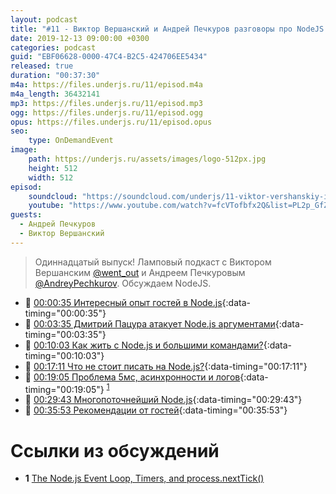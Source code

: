 ```yaml
---
layout: podcast
title: "#11 - Виктор Вершанский и Андрей Печкуров разговоры про NodeJS [Ламповый]"
date: 2019-12-13 09:00:00 +0300
categories: podcast
guid: "EBF06628-0000-47C4-B2C5-424706EE5434"
released: true
duration: "00:37:30"
m4a: https://files.underjs.ru/11/episod.m4a
m4a_length: 36432141
mp3: https://files.underjs.ru/11/episod.mp3
ogg: https://files.underjs.ru/11/episod.ogg
opus: https://files.underjs.ru/11/episod.opus
seo:
    type: OnDemandEvent
image:
    path: https://underjs.ru/assets/images/logo-512px.jpg
    height: 512
    width: 512
episod:
    soundcloud: "https://soundcloud.com/underjs/11-viktor-vershanskiy-i-andrey-pechkurov-lampovyy"
    youtube: "https://www.youtube.com/watch?v=fcVTofbfx2Q&list=PL2p_GfZz-_1OWXrKUZRBc8LzMz5FJNXW7"
guests:
  - Андрей Печкуров
  - Виктор Вершанский
---
```


> Одиннадцатый выпуск! Ламповый подкаст с Виктором Вершанским [@went_out](https://twitter.com/went_out) и Андреем Печкуровым [@AndreyPechkurov](https://twitter.com/AndreyPechkurov). Обсуждаем NodeJS.

- 🤔 [00:00:35 Интересный опыт гостей в Node.js](#){:data-timing="00:00:35"}
- 🤔 [00:03:35 Дмитрий Пацура атакует Node.js аргументами](#){:data-timing="00:03:35"}
- 🤔 [00:10:03 Как жить с Node.js и большими командами?](#){:data-timing="00:10:03"}
- 🤔 [00:17:11 Что не стоит писать на Node.js?](#){:data-timing="00:17:11"}
- 🤔 [00:19:05 Проблема 5мс, асинхронности и логов](#){:data-timing="00:19:05"} <sup>[1](#note1)</sup>
- 🤔 [00:29:43 Многопоточнейший Node.js](#){:data-timing="00:29:43"}
- 🤔 [00:35:53 Рекомендации от гостей](#){:data-timing="00:35:53"}

# Ссылки из обсуждений

- <b id="note1">1</b> [The Node.js Event Loop, Timers, and process.nextTick()](https://nodejs.org/en/docs/guides/event-loop-timers-and-nexttick/)